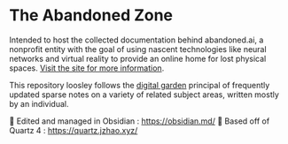 # The Abandoned Zone

Intended to host the collected documentation behind abandoned.ai, a nonprofit entity with the goal of using nascent technologies like neural networks and virtual reality to provide an online home for lost physical spaces. [Visit the site for more information](https://abandoned.zone).

This repository loosley follows the [digital garden](https://maggieappleton.com/garden-history) principal of frequently updated sparse notes on a variety of related subject areas, written mostly by an individual.

🔗 Edited and managed in Obsidian : https://obsidian.md/
🔗 Based off of Quartz 4 : https://quartz.jzhao.xyz/
